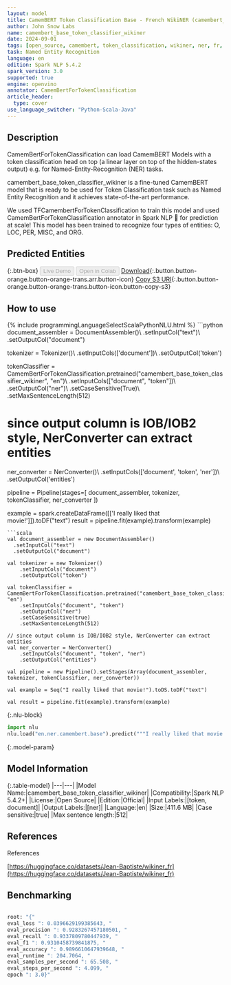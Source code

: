 ```yaml
---
layout: model
title: CamemBERT Token Classification Base - French WikiNER (camembert_base_token_classifier_wikiner)
author: John Snow Labs
name: camembert_base_token_classifier_wikiner
date: 2024-09-01
tags: [open_source, camembert, token_classification, wikiner, ner, fr, french, en, openvino]
task: Named Entity Recognition
language: en
edition: Spark NLP 5.4.2
spark_version: 3.0
supported: true
engine: openvino
annotator: CamemBertForTokenClassification
article_header:
  type: cover
use_language_switcher: "Python-Scala-Java"
---
```


## Description

CamemBertForTokenClassification can load CamemBERT Models with a token classification head on top (a linear layer on top of the hidden-states output) e.g. for Named-Entity-Recognition (NER) tasks.

camembert_base_token_classifier_wikiner is a fine-tuned CamemBERT model that is ready to be used for Token Classification task such as Named Entity Recognition and it achieves state-of-the-art performance.

We used TFCamembertForTokenClassification to train this model and used CamemBertForTokenClassification annotator in Spark NLP 🚀 for prediction at scale!  This model has been trained to recognize four types of entities: 
O, LOC, PER, MISC, and ORG.

## Predicted Entities



{:.btn-box}
<button class="button button-orange" disabled>Live Demo</button>
<button class="button button-orange" disabled>Open in Colab</button>
[Download](https://s3.amazonaws.com/auxdata.johnsnowlabs.com/public/models/camembert_base_token_classifier_wikiner_en_5.4.2_3.0_1725216665652.zip){:.button.button-orange.button-orange-trans.arr.button-icon}
[Copy S3 URI](s3://auxdata.johnsnowlabs.com/public/models/camembert_base_token_classifier_wikiner_en_5.4.2_3.0_1725216665652.zip){:.button.button-orange.button-orange-trans.button-icon.button-copy-s3}

## How to use



<div class="tabs-box" markdown="1">
{% include programmingLanguageSelectScalaPythonNLU.html %}
```python
document_assembler = DocumentAssembler()\ 
    .setInputCol("text")\ 
    .setOutputCol("document")

tokenizer = Tokenizer()\ 
    .setInputCols(['document'])\ 
    .setOutputCol('token') 

tokenClassifier = CamemBertForTokenClassification.pretrained("camembert_base_token_classifier_wikiner", "en")\ 
    .setInputCols(["document", "token"])\ 
    .setOutputCol("ner")\ 
    .setCaseSensitive(True)\ 
    .setMaxSentenceLength(512) 

# since output column is IOB/IOB2 style, NerConverter can extract entities
ner_converter = NerConverter()\ 
    .setInputCols(['document', 'token', 'ner'])\ 
    .setOutputCol('entities') 

pipeline = Pipeline(stages=[
    document_assembler,
    tokenizer,
    tokenClassifier,
    ner_converter
])

example = spark.createDataFrame([['I really liked that movie!']]).toDF("text")
result = pipeline.fit(example).transform(example)
```
```scala
val document_assembler = new DocumentAssembler()
  .setInputCol("text")
  .setOutputCol("document")

val tokenizer = new Tokenizer()
    .setInputCols("document")
    .setOutputCol("token")

val tokenClassifier = CamemBertForTokenClassification.pretrained("camembert_base_token_classifier_wikiner", "en")
    .setInputCols("document", "token")
    .setOutputCol("ner")
    .setCaseSensitive(true)
    .setMaxSentenceLength(512)

// since output column is IOB/IOB2 style, NerConverter can extract entities
val ner_converter = NerConverter() 
    .setInputCols("document", "token", "ner") 
    .setOutputCol("entities")

val pipeline = new Pipeline().setStages(Array(document_assembler, tokenizer, tokenClassifier, ner_converter))

val example = Seq("I really liked that movie!").toDS.toDF("text")

val result = pipeline.fit(example).transform(example)
```

{:.nlu-block}
```python
import nlu
nlu.load("en.ner.camembert.base").predict("""I really liked that movie!""")
```
</div>

{:.model-param}
## Model Information

{:.table-model}
|---|---|
|Model Name:|camembert_base_token_classifier_wikiner|
|Compatibility:|Spark NLP 5.4.2+|
|License:|Open Source|
|Edition:|Official|
|Input Labels:|[token, document]|
|Output Labels:|[ner]|
|Language:|en|
|Size:|411.6 MB|
|Case sensitive:|true|
|Max sentence length:|512|

## References

References

[https://huggingface.co/datasets/Jean-Baptiste/wikiner_fr](https://huggingface.co/datasets/Jean-Baptiste/wikiner_fr)

## Benchmarking

```bash

root: "{"
eval_loss ": 0.0396629199385643, "
eval_precision ": 0.9283267457180501, "
eval_recall ": 0.9337809780447939, "
eval_f1 ": 0.9310458739841875, "
eval_accuracy ": 0.9896610647939648, "
eval_runtime ": 204.7064, "
eval_samples_per_second ": 65.508, "
eval_steps_per_second ": 4.099, "
epoch ": 3.0}"
```